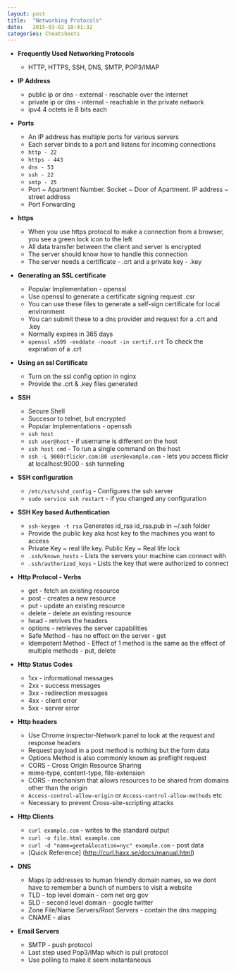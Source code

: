 ```yaml
---
layout: post
title:  "Networking Protocols"
date:   2015-03-02 18:41:32
categories: Cheatsheets
---
```


* __Frequently Used Networking Protocols__
  * HTTP, HTTPS, SSH, DNS, SMTP, POP3/IMAP

* __IP Address__
  * public ip or dns - external - reachable over the internet
  * private ip or dns - internal - reachable in the private network
  * ipv4 4 octets ie 8 bits each

* __Ports__
  * An IP address has multiple ports for various servers
  * Each server binds to a port and listens for incoming connections
  * `http - 22`
  * `https - 443`
  * `dns - 53`
  * `ssh - 22`
  * `smtp - 25`
  * Port ~ Apartment Number. Socket ~ Door of Apartment. IP address ~ street address
  * Port Forwarding

* __https__
  * When you use https protocol to make a connection from a browser, you see a green lock icon to the left
  * All data transfer between the client and server is encrypted
  * The server should know how to handle this connection
  * The server needs a certificate - .crt and a private key - .key 

* __Generating an SSL certificate__
  * Popular Implementation - openssl
  * Use openssl to generate a certificate signing request .csr
  * You can use these files to generate a self-sign certificate for local environment
  * You can submit these to a dns provider and request for a .crt and .key
  * Normally expires in 365 days
  * `openssl x509 -enddate -noout -in certif.crt` To check the expiration of a .crt

* __Using an ssl Certificate__
  * Turn on the ssl config option in nginx
  * Provide the .crt & .key files generated

* __SSH__
  * Secure Shell
  * Succesor to telnet, but encrypted
  * Popular Implementations - openssh
  * `ssh host`
  * `ssh user@host` - if username is different on the host
  * `ssh host cmd` - To run a single command on the host
  * `ssh -L 9000:flickr.com:80 user@example.com` - lets you access flickr at localhost:9000 - ssh tunneling

* __SSH configuration__
  * `/etc/ssh/sshd_config` - Configures the ssh server
  * `sudo service ssh restart` - if you changed any configuration

* __SSH Key based Authentication__
  * `ssh-keygen -t rsa` Generates id_rsa id_rsa.pub in ~/.ssh folder
  * Provide the public key aka host key to the machines you want to access
  * Private Key ~ real life key.   Public Key ~ Real life lock
  * `.ssh/known_hosts` - Lists the servers your machine can connect with
  * `.ssh/authorized_keys` - Lists the key that were authorized to connect

* __Http Protocol - Verbs__
  * get - fetch an existing resource
  * post - creates a new resource
  * put - update an existing resource
  * delete - delete an existing resource
  * head - retrives the headers
  * options - retrieves the server capabilities
  * Safe Method - has no effect on the server - get
  * Idempotent Method - Effect of 1 method is the same as the effect of multiple methods - put, delete


* __Http Status Codes__
  * 1xx - informational messages
  * 2xx - success messages
  * 3xx - redirection messages
  * 4xx - client error 
  * 5xx - server error

* __Http headers__
  * Use Chrome inspector-Network panel to look at the request and response headers
  * Request payload in a post method is nothing but the form data
  * Options Method is also commonly known as preflight request
  * CORS - Cross Origin Resource Sharing
  * mime-type, content-type, file-extension
  * CORS - mechanism that allows resources to be shared from domains other than the origin
  * `Access-control-allow-origin` or `Access-control-allow-methods` etc
  * Necessary to prevent Cross-site-scripting attacks

* __Http Clients__
  * `curl example.com` - writes to the standard output
  * `curl -o file.html example.com`
  * `curl -d "name=geeta&location=nyc" example.com` - post data
  * [Quick Reference] (http://curl.haxx.se/docs/manual.html)

* __DNS__
  * Maps Ip addresses to human friendly domain names, so we dont have to remember a bunch of numbers to visit a website
  * TLD - top level domain - com net org gov
  * SLD - second level domain - google twitter
  * Zone File/Name Servers/Root Servers - contain the dns mapping
  * CNAME - alias

* __Email Servers__
  * SMTP - push protocol
  * Last step used Pop3/IMap which is pull protocol
  * Use polling to make it seem instantaneous



